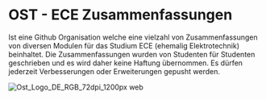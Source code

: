 # OST - ECE Zusammenfassungen 
Ist eine Github Organisation welche eine vielzahl von Zusammenfassungen von diversen Modulen für das Studium ECE (ehemalig Elektrotechnik) beinhaltet.
Die Zusammenfassungen wurden von Studenten für Studenten geschrieben und es wird daher keine Haftung übernommen. Es dürfen jederzeit Verbesserungen oder Erweiterungen gepusht werden.

![Ost_Logo_DE_RGB_72dpi_1200px web](https://github.com/OST-HS20/.github/assets/4846634/46de5543-125c-4e90-a84e-2a5f389a42ff)
